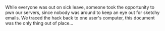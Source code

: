 While everyone was out on sick leave, someone took the opportunity to pwn our
servers, since nobody was around to keep an eye out for sketchy emails. We
traced the hack back to one user's computer, this document was the only thing
out of place...
